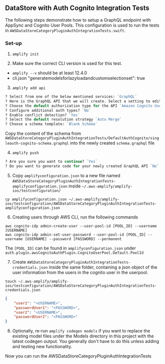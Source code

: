 ## DataStore with Auth Cognito Integration Tests

The following steps demonstrate how to setup a GraphQL endpoint with AppSync and Cognito User Pools.
This configuration is used to run the tests in `AWSDataStoreCategoryPluginAuthIntegrationTests.swift`.

### Set-up

1. `amplify init`

2. Make sure the correct CLI version is used for this test. 

- `amplify --v` should be at least 12.4.0
- cli.json "generatemodelsforlazyloadandcustomselectionset": true

3. `amplify add api`

```perl
? Select from one of the below mentioned services: `GraphQL`
? Here is the GraphQL API that we will create. Select a setting to edit or continue `Authorization mode`
? Choose the default authorization type for the API `Amazon Cognito User Pool`
? Configure additional auth types? `No`
? Enable conflict detection? `Yes`
? Select the default resolution strategy `Auto Merge`
? Choose a schema template: `Blank Schema`
```

Copy the content of the schema from `AWSDataStoreCategoryPluginAuthIntegrationTests/DefaultAuthCognito/singleauth-cognito-schema.graphql` into the newly created `schema.graphql` file

4. `amplify push`
```perl
? Are you sure you want to continue? `Yes`
? Do you want to generate code for your newly created GraphQL API `No`
```

5. Copy `amplifyconfiguration.json` to a new file named `AWSDataStoreCategoryPluginAuthIntegrationTests-amplifyconfiguration.json` inside `~/.aws-amplify/amplify-ios/testconfiguration/`
```
cp amplifyconfiguration.json ~/.aws-amplify/amplify-ios/testconfiguration/AWSDataStoreCategoryPluginAuthIntegrationTests-amplifyconfiguration.json
```

6. Creating users through AWS CLI, run the following commands

```
aws cognito-idp admin-create-user --user-pool-id [POOL_ID] --username [USERNAME]
aws cognito-idp admin-set-user-password --user-pool-id [POOL_ID] --username [USERNAME] --password [PASSWORD] --permanent
```

The `[POOL_ID]` can be found in `amplifyconfiguration.json` under `auth.plugin.awsCognitoAuthPlugin.CognitoUserPool.Default.PoolId`

7. Create `AWSDataStoreCategoryPluginAuthIntegrationTests-credentials.json` inside the same folder, containing a json object of the user information from the users in the cognito user in the userpool.

```
touch ~/.aws-amplify/amplify-ios/testconfiguration/AWSDataStoreCategoryPluginAuthIntegrationTests-credentials.json
```

```json
{
    "user1": "<USERNAME>",
    "passwordUser1": "<PASSWORD>",
    "user2": "<USERNAME>",
    "passwordUser2": "<PASSWORD>"
}
```

8. Optionally, re-run `amplify codegen models` if you want to replace the existing model files under the Models directory in this project with the latest codegen output. You generally don't have to do this unless adding and testing new functionality.

Now you can run the AWSDataStoreCategoryPluginAuthIntegrationTests
